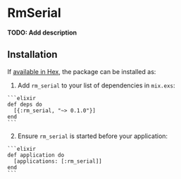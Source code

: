 # RmSerial

**TODO: Add description**

## Installation

If [available in Hex](https://hex.pm/docs/publish), the package can be installed as:

  1. Add `rm_serial` to your list of dependencies in `mix.exs`:

    ```elixir
    def deps do
      [{:rm_serial, "~> 0.1.0"}]
    end
    ```

  2. Ensure `rm_serial` is started before your application:

    ```elixir
    def application do
      [applications: [:rm_serial]]
    end
    ```

